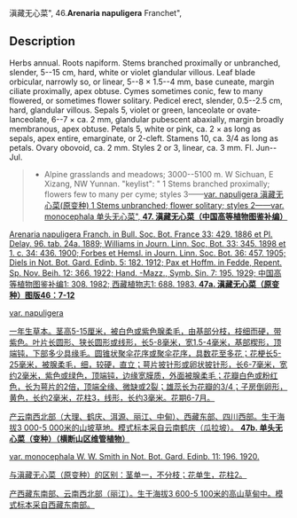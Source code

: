 滇藏无心菜",
46.**Arenaria napuligera** Franchet",

## Description
Herbs annual. Roots napiform. Stems branched proximally or unbranched, slender, 5--15 cm, hard, white or violet glandular villous. Leaf blade orbicular, narrowly so, or linear, 5--8 × 1.5--4 mm, base cuneate, margin ciliate proximally, apex obtuse. Cymes sometimes conic, few to many flowered, or sometimes flower solitary. Pedicel erect, slender, 0.5--2.5 cm, hard, glandular villous. Sepals 5, violet or green, lanceolate or ovate-lanceolate, 6--7 × ca. 2 mm, glandular pubescent abaxially, margin broadly membranous, apex obtuse. Petals 5, white or pink, ca. 2 × as long as sepals, apex entire, emarginate, or 2-cleft. Stamens 10, ca. 3/4 as long as petals. Ovary obovoid, ca. 2 mm. Styles 2 or 3, linear, ca. 3 mm. Fl. Jun--Jul.

> * Alpine grasslands and meadows; 3000--5100 m. W Sichuan, E Xizang, NW Yunnan.
  "keylist": "
1 Stems branched proximally; flowers few to many per cyme; styles 3——<a href='/info/Arenaria napuligera var. napuligera?t=foc'>var. napuligera 滇藏无心菜(原变种)
1 Stems unbranched; flower solitary; styles 2——<a href='/info/Arenaria napuligera var. monocephala?t=foc'>var. monocephala 单头无心菜",
**47. 滇藏无心菜（中国高等植物图鉴补编）**

Arenaria napuligera Franch. in Bull. Soc. Bot. France 33: 429. 1886 et Pl. Delay. 96. tab. 24a. 1889; Williams in Journ. Linn. Soc, Bot. 33: 345. 1898 et 1. c. 34: 436. 1900; Forbes et Hemsl. in Journ. Linn. Soc. Bot. 36: 457. 1905; Diels in Not. Bot. Gard. Edinb. 5: 182. 1912; Pax et Hoffm. in Fedde, Repent. Sp. Nov. Beih. 12: 366. 1922; Hand. -Mazz., Symb. Sin. 7: 195. 1929; 中国高等植物图鉴补编1: 308. 1982; 西藏植物志1: 688. 1983.
**47a. 滇藏无心菜（原变种）图版46：7-12**

var. napuligera

一年生草本。茎高5-15厘米，被白色或紫色腺柔毛，由基部分枝，枝细而硬，带紫色。叶片长圆形、狭长圆形或线形，长5-8毫米，宽1.5-4毫米，基部楔形，顶端钝，下部多少具缘毛。圆锥状聚伞花序或聚伞花序，具数花至多花；花梗长5-25毫米，被腺柔毛，细，较硬，直立；萼片披针形或卵状披针形，长6-7毫米，宽约2毫米，紫色或绿色，顶端钝，边缘宽膜质，外面被腺柔毛；花瓣白色或粉红色，长为萼片的2倍，顶端全缘、微缺或2裂；雄蕊长为花瓣的3/4；子房倒卵形，黄色，长约2毫米，花柱3，线形，长约3毫米。花期6-7月。

产云南西北部（大理、鹤庆、洱源、丽江、中甸）、西藏东部、四川西部。生于海拔3 000-5 000米的山坡草地。模式标本采自云南鹤庆（瓜拉坡）。
**47b. 单头无心菜（变种）（横断山区维管植物）**

var. monocephala W. W. Smith in Not. Bot. Gard. Edinb. 11: 196. 1920.

与滇藏无心菜（原变种）的区别：茎单一，不分枝；花单生，花柱2。

产西藏东南部、云南西北部（丽江）。生于海拔3 600-5 100米的高山草甸中。模式标本采自西藏东南部。
